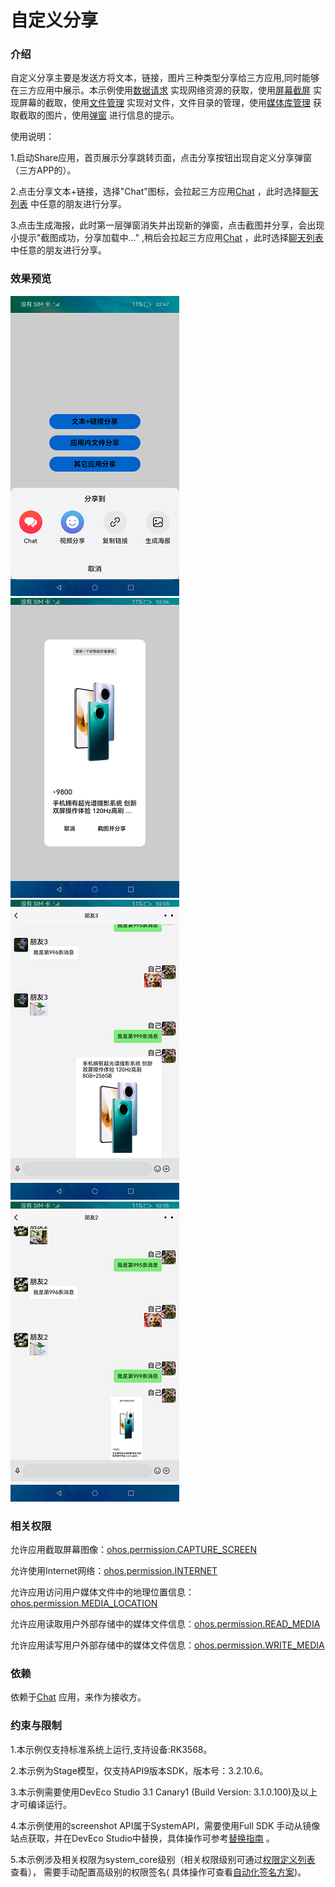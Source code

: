 # 自定义分享

### 介绍

自定义分享主要是发送方将文本，链接，图片三种类型分享给三方应用,同时能够在三方应用中展示。本示例使用[数据请求](https://gitee.com/openharmony/docs/blob/master/zh-cn/application-dev/reference/apis/js-apis-http.md)
实现网络资源的获取，使用[屏幕截屏](https://gitee.com/openharmony/docs/blob/master/zh-cn/application-dev/reference/apis/js-apis-screenshot.md)
实现屏幕的截取，使用[文件管理](https://gitee.com/openharmony/docs/blob/master/zh-cn/application-dev/reference/apis/js-apis-fileio.md)
实现对文件，文件目录的管理，使用[媒体库管理](https://gitee.com/openharmony/docs/blob/master/zh-cn/application-dev/reference/apis/js-apis-medialibrary.md)
获取截取的图片，使用[弹窗](https://gitee.com/openharmony/docs/blob/master/zh-cn/application-dev/reference/apis/js-apis-prompt.md)
进行信息的提示。

使用说明：

1.启动Share应用，首页展示分享跳转页面，点击分享按钮出现自定义分享弹窗（三方APP的）。

2.点击分享文本+链接，选择"Chat"图标，会拉起三方应用[Chat](https://gitee.com/openharmony/applications_app_samples/blob/master/AppSample/Chat)
，此时选择[聊天列表](https://gitee.com/openharmony/applications_app_samples/blob/master/AppSample/Chat/entry/src/main/ets/MainAbility/pages/Index.ets)
中任意的朋友进行分享。

3.点击生成海报，此时第一层弹窗消失并出现新的弹窗，点击截图并分享，会出现小提示"截图成功，分享加载中..."
,稍后会拉起三方应用[Chat](https://gitee.com/openharmony/applications_app_samples/blob/master/AppSample/Chat)
，此时选择[聊天列表](https://gitee.com/openharmony/applications_app_samples/blob/master/AppSample/Chat/entry/src/main/ets/MainAbility/pages/Index.ets)
中任意的朋友进行分享。

### 效果预览

![](screenshots/shared/button_dialog.png) ![](screenshots/shared/canvas_dialog.png) ![](screenshots/revieved/text_line.png) ![](screenshots/revieved/image_file.png)

### 相关权限

允许应用截取屏幕图像：[ohos.permission.CAPTURE_SCREEN](https://gitee.com/openharmony/docs/blob/master/zh-cn/application-dev/security/permission-list.md)

允许使用Internet网络：[ohos.permission.INTERNET](https://gitee.com/openharmony/docs/blob/master/zh-cn/application-dev/security/permission-list.md)

允许应用访问用户媒体文件中的地理位置信息：[ohos.permission.MEDIA_LOCATION](https://gitee.com/openharmony/docs/blob/master/zh-cn/application-dev/security/permission-list.md)

允许应用读取用户外部存储中的媒体文件信息：[ohos.permission.READ_MEDIA](https://gitee.com/openharmony/docs/blob/master/zh-cn/application-dev/security/permission-list.md)

允许应用读写用户外部存储中的媒体文件信息：[ohos.permission.WRITE_MEDIA](https://gitee.com/openharmony/docs/blob/master/zh-cn/application-dev/security/permission-list.md)

### 依赖

依赖于[Chat](https://gitee.com/openharmony/applications_app_samples/blob/master/AppSample/Chat)  应用，来作为接收方。

### 约束与限制

1.本示例仅支持标准系统上运行,支持设备:RK3568。

2.本示例为Stage模型，仅支持API9版本SDK，版本号：3.2.10.6。

3.本示例需要使用DevEco Studio 3.1 Canary1 (Build Version: 3.1.0.100)及以上才可编译运行。

4.本示例使用的screenshot API属于SystemAPI，需要使用Full SDK 手动从镜像站点获取，并在DevEco
Studio中替换，具体操作可参考[替换指南](https://docs.openharmony.cn/pages/v3.2/zh-cn/application-dev/quick-start/full-sdk-switch-guide.md/)
。

5.本示例涉及相关权限为system_core级别（相关权限级别可通过[权限定义列表](https://gitee.com/openharmony/docs/blob/master/zh-cn/application-dev/security/permission-list.md)
查看）， 需要手动配置高级别的权限签名(
具体操作可查看[自动化签名方案](https://docs.openharmony.cn/pages/v3.2/zh-cn/application-dev/security/hapsigntool-overview.md/))。
